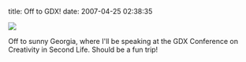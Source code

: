 title: Off to GDX!
date: 2007-04-25 02:38:35 

[![][1]][2]

Off to sunny Georgia, where I'll be speaking at the GDX Conference on Creativity in Second Life. Should be a fun trip! 

   [1]: http://images.nonpolynomial.com/nonpolynomial.com/blog/2007-04-25-off-to-gdx/gdx.jpg
   [2]: http://www.scad.edu/gdx

